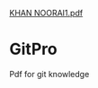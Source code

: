 [KHAN NOORAI1.pdf](https://github.com/user-attachments/files/16757073/KHAN.NOORAI1.pdf)
# GitPro
Pdf for git knowledge
